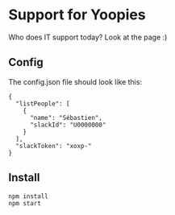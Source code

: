 Support for Yoopies
===================

Who does IT support today? Look at the page :)


Config
------

The config.json file should look like this:

```
{
  "listPeople": [
    {
      "name": "Sébastien",
      "slackId": "U0000000"
    }
  ],
  "slackToken": "xoxp-"
}
```

Install
-------

```
npm install
npm start
```